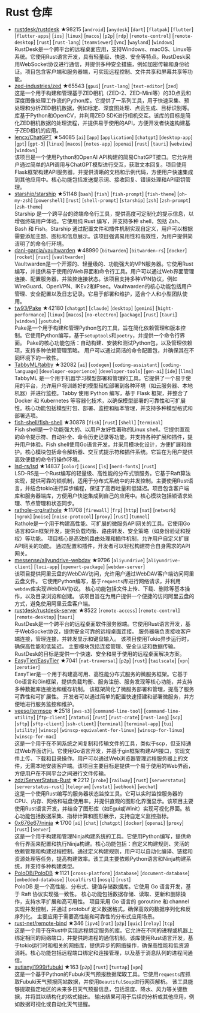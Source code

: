 # Rust 仓库

- [rustdesk/rustdesk](https://github.com/rustdesk/rustdesk) ★98215 [`android`] [`anydesk`] [`dart`] [`flatpak`] [`flutter`] [`flutter-apps`] [`ios`] [`linux`] [`macos`] [`p2p`] [`rdp`] [`remote-control`] [`remote-desktop`] [`rust`] [`rust-lang`] [`teamviewer`] [`vnc`] [`wayland`] [`windows`]  
  RustDesk是一个跨平台的远程桌面应用，支持Windows、macOS、Linux等系统。它使用Rust语言开发，具有轻量级、快速、安全等特点。RustDesk采用WebSocket协议进行通信，并提供多种安全措施，例如加密传输和身份验证。项目包含客户端和服务器端，可实现远程控制、文件共享和屏幕共享等功能。
- [zed-industries/zed](https://github.com/zed-industries/zed) ★65543 [`gpui`] [`rust-lang`] [`text-editor`] [`zed`]  
  这是一个用于构建和管理基于ZED相机（ZED-2、ZED-Mini等）的3D点云和深度图像处理工作流的Python库。它提供了一系列工具，用于快速采集、预处理和分析ZED相机数据，例如标定、深度图处理、点云生成、目标识别等。库基于Python和OpenCV，并利用ZED SDK进行相机交互。该库的目标是简化ZED相机数据的处理流程，并提供易于使用的API，方便开发者快速构建基于ZED相机的应用。
- [lencx/ChatGPT](https://github.com/lencx/ChatGPT) ★54085 [`ai`] [`app`] [`application`] [`chatgpt`] [`desktop-app`] [`gpt`] [`gpt-3`] [`linux`] [`macos`] [`notes-app`] [`openai`] [`rust`] [`tauri`] [`webview`] [`windows`]  
  该项目是一个使用Python和OpenAI API构建的简易ChatGPT接口。它允许用户通过简单的API调用与ChatGPT模型进行交互，获取文本回复。项目使用Flask框架构建API服务器，并提供清晰的文档和示例代码，方便用户快速集成到其他应用中。核心功能包括发送提示词、接收回复、错误处理和API密钥管理。
- [starship/starship](https://github.com/starship/starship) ★51148 [`bash`] [`fish`] [`fish-prompt`] [`fish-theme`] [`oh-my-zsh`] [`powershell`] [`rust`] [`shell-prompt`] [`starship`] [`zsh`] [`zsh-prompt`] [`zsh-theme`]  
  Starship 是一个跨平台的终端命令行工具，提供高度可定制化的提示信息，以增强终端用户体验。它使用纯 Rust 编写，并支持多种 shell，包括 Zsh、Bash 和 Fish。Starship 通过配置文件和插件机制实现自定义，用户可以根据需要添加主题、图标和信息展示。该项目强调易用性和高效性，为用户提供简洁明了的命令行环境。
- [dani-garcia/vaultwarden](https://github.com/dani-garcia/vaultwarden) ★48990 [`bitwarden`] [`bitwarden-rs`] [`docker`] [`rocket`] [`rust`] [`vaultwarden`]  
  Vaultwarden是一个开源的、轻量级的、功能强大的VPN服务器。它使用Rust编写，并提供易于使用的Web界面和命令行工具。用户可以通过Web界面管理连接、配置服务器，并监控连接状态。该项目支持多种VPN协议，例如WireGuard、OpenVPN、IKEv2和IPsec。Vaultwarden的核心功能包括用户管理、安全配置以及日志记录。它易于部署和维护，适合个人和小型团队使用。
- [tw93/Pake](https://github.com/tw93/Pake) ★42180 [`chatgpt`] [`claude`] [`desktop`] [`gemini`] [`hight-performance`] [`linux`] [`macos`] [`no-electron`] [`package`] [`rust`] [`tauri`] [`windows`] [`youtube`]  
  Pake是一个用于构建和管理Python包的工具，旨在简化依赖管理和版本控制。它使用Python编写，基于`setuptools`和`poetry`，并提供一个命令行界面。  Pake的核心功能包括：自动构建、安装和测试Python包，以及管理依赖项，支持多种依赖管理策略。  用户可以通过简洁的命令配置包，并确保其在不同环境下的一致性。
- [TabbyML/tabby](https://github.com/TabbyML/tabby) ★32082 [`ai`] [`codegen`] [`coding-assistant`] [`coding-language`] [`developer-experience`] [`developer-tools`] [`gen-ai`] [`ide`] [`llms`]  
  TabbyML 是一个用于机器学习模型部署和管理的工具。它提供了一个易于使用的平台，允许用户将训练好的模型轻松部署到各种环境（如云服务器、本地机器）并进行监控。Tabby 使用 Python 编写，基于 Flask 框架，并整合了 Docker 和 Kubernetes 等容器化技术，以确保模型部署的可靠性和可扩展性。核心功能包括模型打包、部署、监控和版本管理，并支持多种模型格式和部署选项。
- [fish-shell/fish-shell](https://github.com/fish-shell/fish-shell) ★30878 [`fish`] [`rust`] [`shell`] [`terminal`]  
  Fish shell是一个功能强大的、以用户友好性著称的Linux shell。它提供直观的命令提示符、自动补全、命令历史记录等功能，并支持各种扩展和插件，提升用户体验。Fish shell使用Go语言开发，并采用模块化设计，方便扩展和维护。核心模块包括命令解析器、交互式提示符和插件系统。它旨在为用户提供高效便捷的命令行操作环境。
- [lsd-rs/lsd](https://github.com/lsd-rs/lsd) ★14837 [`color`] [`icons`] [`ls`] [`nerd-fonts`] [`rust`]  
  LSD-RS是一个Rust编写的轻量级、高性能的分布式锁服务。它基于Raft算法实现，提供可靠的锁机制，适用于分布式系统中的并发控制。主要使用Rust语言，并结合tokio进行异步编程，保证了高吞吐量和低延迟。项目包含客户端库和服务器端库，方便用户快速集成到自己的应用中。核心模块包括锁请求处理、节点管理和状态同步。
- [rathole-org/rathole](https://github.com/rathole-org/rathole) ★11708 [`firewall`] [`frp`] [`http`] [`nat`] [`network`] [`ngrok`] [`noise`] [`noise-protocol`] [`proxy`] [`rust`] [`tunnel`]  
  Rathole是一个用于构建高性能、可扩展的微服务API网关的工具。它使用Go语言和Gin框架开发，提供负载均衡、路由转发、安全策略（如身份验证和授权）等功能。  项目核心是高效的路由处理和插件机制，允许用户自定义扩展API网关的功能。  通过配置和插件，开发者可以轻松构建符合自身需求的API网关。
- [messense/aliyundrive-webdav](https://github.com/messense/aliyundrive-webdav) ★9796 [`aliyundrive`] [`aliyundrive-client`] [`luci-app`] [`openwrt-package`] [`webdav-server`]  
  该项目提供阿里云盘的WebDAV访问，允许用户通过WebDAV客户端访问阿里云盘文件。  它使用Python编写，基于`requests`库进行网络请求，并利用`webdav`库实现WebDAV协议。  核心功能包括文件上传、下载、删除等基本操作，以及目录浏览和创建。  该项目旨在为用户提供一个便捷的访问阿里云盘的方式，避免使用阿里云盘客户端。
- [rustdesk/rustdesk-server](https://github.com/rustdesk/rustdesk-server) ★8522 [`remote-access`] [`remote-control`] [`remote-desktop`] [`tauri`]  
  RustDesk是一个跨平台的远程桌面软件服务器端。它使用Rust语言开发，基于WebSocket协议，提供安全可靠的远程桌面连接。  服务器端负责接收客户端连接，管理连接，并转发显示和键盘输入。  该项目使用Tokio异步运行时，确保高性能和低延迟。  主要模块包括连接管理、安全认证和数据传输。  RustDesk的目标是提供一个快速、安全和易于使用的远程桌面解决方案。
- [EasyTier/EasyTier](https://github.com/EasyTier/EasyTier) ★7041 [`nat-traversal`] [`p2p`] [`rust`] [`tailscale`] [`vpn`] [`zerotier`]  
  EasyTier是一个用于构建高可用、高性能分布式服务的微服务框架。它基于Go语言和Gin框架，提供负载均衡、服务注册、服务发现等核心功能，并支持多种数据库连接池和缓存机制。  该框架简化了微服务部署和管理，提高了服务可靠性和可扩展性。  开发者可以通过简单的配置快速搭建和部署微服务，并方便地进行服务监控和维护。
- [veeso/termscp](https://github.com/veeso/termscp) ★2518 [`aws-s3`] [`command-line-tool`] [`command-line-utility`] [`ftp-client`] [`ratatui`] [`rust`] [`rust-crate`] [`rust-lang`] [`scp`] [`sftp`] [`sftp-client`] [`ssh-client`] [`terminal`] [`terminal-app`] [`tui`] [`utility`] [`winscp`] [`winscp-equivalent-for-linux`] [`winscp-for-linux`] [`winscp-for-mac`]  
  这是一个用于在不同系统之间复制和传输文件的工具，类似于scp，但支持通过Web界面访问。它使用Go语言开发，并基于gin框架构建API接口，实现文件上传、下载和目录操作。用户可以通过Web浏览器管理远程服务器上的文件，无需本地安装客户端。该项目主要目标是提供一个易于使用的Web界面，方便用户在不同平台之间进行文件传输。
- [zdz/ServerStatus-Rust](https://github.com/zdz/ServerStatus-Rust) ★2212 [`probe`] [`railway`] [`rust`] [`serverstatus`] [`serverstatus-rust`] [`telegram`] [`vnstat`] [`webhook`] [`wechat`]  
  这是一个使用Rust编写的服务器状态监控工具。它可以实时监控服务器的CPU、内存、网络和磁盘使用率，并提供直观的图形化界面显示。该项目主要使用Rust语言开发，并结合了图形库（如Egui或Winit）实现可视化界面。核心功能包括数据采集、指标计算和图形展示，支持自定义监控指标。
- [0x676e67/ninja](https://github.com/0x676e67/ninja) ★1700 [`ai`] [`chat`] [`chatgpt`] [`docker`] [`openai`] [`proxy`] [`rust`] [`server`]  
  这是一个用于构建和管理Ninja构建系统的工具。它使用Python编写，提供命令行界面来配置和执行Ninja构建。核心功能包括：自定义构建规则、灵活的依赖管理和构建过程控制。通过定义构建规则，用户可以自动化编译、链接和资源处理等任务，提高构建效率。该工具主要依赖Python语言和Ninja构建系统，并支持多种构建类型。
- [PoloDB/PoloDB](https://github.com/PoloDB/PoloDB) ★1121 [`cross-platform`] [`database`] [`document-database`] [`embedded-database`] [`localfirst`] [`nosql`] [`rust`]  
  PoloDB 是一个高性能、分布式、键值存储数据库。它使用 Go 语言开发，基于 Raft 协议实现强一致性。  核心功能包括数据存储、读取、更新和删除操作，支持水平扩展和高可用性。  项目采用 Go 语言的 goroutine 和 channel 实现并发控制，并通过 protobuf 定义数据格式，确保高效的数据序列化和反序列化。  主要应用于需要高性能和可靠性的分布式应用场景。
- [rust-net/remote-bind](https://github.com/rust-net/remote-bind) ★346 [`ipv4`] [`nat`] [`p2p`] [`quic`] [`relay`] [`tcp`]  
  这是一个用于在Rust中实现远程绑定服务的库。它允许在不同的进程或机器上绑定相同的网络端口，并提供跨进程的通信机制。该库使用Rust语言开发，基于tokio运行时和相关的网络库，提供异步的网络操作，确保高性能和低资源消耗。核心功能包括远程端口绑定和连接管理，以及基于消息队列的进程间通信。
- [xutianyi1999/fubuki](https://github.com/xutianyi1999/fubuki) ★163 [`p2p`] [`rust`] [`tuntap`] [`vpn`]  
  这是一个基于Python的Fubuki天气预报数据爬取工具。它使用`requests`库抓取Fubuki天气预报网站数据，并使用`BeautifulSoup`进行网页解析。  该工具能够提取指定地区的未来多日天气预报信息，包括温度、降水、风力等关键数据，并将其以结构化的格式输出。  输出结果可用于后续的分析或其他应用，例如数据可视化或自动化天气提醒。
